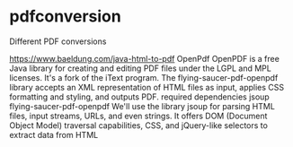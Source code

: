 # pdfconversion
Different PDF conversions

https://www.baeldung.com/java-html-to-pdf
OpenPdf
OpenPDF is a free Java library for creating and editing PDF files under the LGPL and MPL licenses. It's a fork of the iText program.
The flying-saucer-pdf-openpdf library accepts an XML representation of HTML files as input, applies CSS formatting and styling, and outputs PDF.
required dependencies
	jsoup
	flying-saucer-pdf-openpdf
We'll use the library jsoup for parsing HTML files, input streams, URLs, and even strings. It offers DOM (Document Object Model)
traversal capabilities, CSS, and jQuery-like selectors to extract data from HTML

